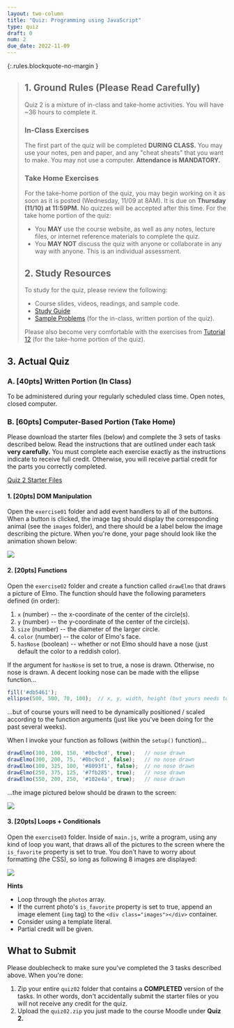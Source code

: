 ```yaml
---
layout: two-column
title: "Quiz: Programming using JavaScript"
type: quiz
draft: 0
num: 2
due_date: 2022-11-09
---
```


<style>
    .warning {
        border-left: solid 5px #990000;
        background-color: #99000033;
    }
    .warning p {
        color: #990000 !important;
    }

    .rules {
        border-left: solid 5px #4298B5;
        padding-left: 15px;
    }

    img.medium {
        max-width: 550px;
    }

</style>

{:.rules.blockquote-no-margin }
> ## 1. Ground Rules (Please Read Carefully)
> Quiz 2 is a mixture of in-class and take-home activities. You will have ~36 hours to complete it. 
> 
> ### In-Class Exercises
> The first part of the quiz will be completed **DURING CLASS.** You may use your notes, pen and paper, and any "cheat sheats" that you want to make. You may not use a computer. **Attendance is MANDATORY.**
> 
> ### Take Home Exercises
> For the take-home portion of the quiz, you may begin working on it as soon as it is posted (Wednesday, 11/09 at 8AM). It is due on **Thursday (11/10) at 11:59PM.** No quizzes will be accepted after this time.  For the take home portion of the quiz:
> * You **MAY** use the course website, as well as any notes, lecture files, or internet reference materials to complete the quiz.
> * You **MAY NOT** discuss the quiz with anyone or collaborate in any way with anyone. This is an individual assessment.
> 
> ## 2. Study Resources
> To study for the quiz, please review the following:
> * Course slides, videos, readings, and sample code.
> * <a href="https://docs.google.com/document/d/1mXB25SyI29fQJAZzvKZthITJbmSjcBAqJTPrSUo-ZOo/edit?usp=sharing" target="_blank">Study Guide</a>
> * <a href="https://docs.google.com/document/d/1m2GEY24tFEKS-dF_-RdwV9KygkTGIr1gV7zVlabpjG4/edit?usp=sharing" target="_blank">Sample Problems</a> (for the in-class, written portion of the quiz).
> 
> Please also become very comfortable with the exercises from [Tutorial 12](../assignments/tutorial12) (for the take-home portion of the quiz).

## 3. Actual Quiz

### A. [40pts] Written Portion (In Class) 
To be administered during your regularly scheduled class time. Open notes, closed computer.
<!-- * <a href="https://docs.google.com/document/d/1Jr08fZM4NRABvS_SE9qA6Y-UALyQQaO0vngnQjD8akk/edit?usp=sharing" target="_blank">Quiz 2 Solutions</a> -->

### B. [60pts] Computer-Based Portion (Take Home)
Please download the starter files (below) and complete the 3 sets of tasks described below. Read the instructions that are outlined under each task **very carefully.** You must complete each exercise exactly as the instructions indicate to receive full credit. Otherwise, you will receive partial credit for the parts you correctly completed.

<a href="/fall2022/course-files/quizzes/quiz02.zip" class="nu-button">Quiz 2 Starter Files <i class="fas fa-download"></i></a> 
<!-- <a href="/fall2022/course-files/quizzes/quiz02_answers.zip" class="button">Quiz 2 Solutions <i class="fas fa-download"></i></a> -->

#### 1. [20pts] DOM Manipulation 
Open the `exercise01` folder and add event handlers to all of the buttons. When a button is clicked, the image tag should display the corresponding animal (see the `images` folder), and there should be a label below the image describing the picture. When you're done, your page should look like the animation shown below:

<img class="medium frame" src="/fall2022/assets/images/quizzes/quiz02/animals.gif" />

#### 2. [20pts] Functions
Open the `exercise02` folder and create a function called `drawElmo` that draws a picture of Elmo. The function should have the following parameters defined (in order):
1. `x` (number) -- the x-coordinate of the center of the circle(s).
2. `y` (number) -- the y-coordinate of the center of the circle(s).
3. `size` (number) -- the diameter of the larger circle. 
4. `color` (number) -- the color of Elmo's face.
5. `hasNose` (boolean) -- whether or not Elmo should have a nose (just default the color to a reddish color).

If the argument for `hasNose` is set to true, a nose is drawn. Otherwise, no nose is drawn. A decent looking nose can be made with the ellipse function...
```js
fill('#db5461');
ellipse(500, 500, 70, 100);  // x, y, width, height (but yours needs to scale)
```

...but of course yours will need to be dynamically positioned / scaled according to the function arguments (just like you've been doing for the past several weeks).

When I invoke your function as follows (within the `setup()` function)...

```js
drawElmo(100, 100, 150, '#0bc9cd', true);   // nose drawn
drawElmo(300, 200, 75, '#0bc9cd', false);   // no nose drawn
drawElmo(100, 325, 100, '#8093f1', false);  // no nose drawn
drawElmo(250, 375, 125, '#7fb285', true);   // nose drawn
drawElmo(550, 200, 250, '#102e4a', true);   // nose drawn
```

...the image pictured below should be drawn to the screen:

<img class="medium frame" src="/fall2022/assets/images/quizzes/quiz02/elmos.png" />


#### 3. [20pts] Loops + Conditionals

Open the `exercise03` folder. Inside of `main.js`, write a program, using any kind of loop you want, that draws all of the pictures to the screen where the `is_favorite` property is set to true. You don't have to worry about formatting (the CSS), so long as following 8 images are displayed:

<img class="medium frame" src="/fall2022/assets/images/quizzes/quiz02/photos.png" />

**Hints**
* Loop through the `photos` array.
* If the current photo's `is_favorite` property is set to true, append an image element (`img` tag) to the `<div class="images"></div>` container.
* Consider using a template literal. 
* Partial credit will be given.

## What to Submit
Please doublecheck to make sure you've completed the 3 tasks described above. When you're done:

1. Zip your entire `quiz02` folder that contains a **COMPLETED** version of the tasks. In other words, don't accidentally submit the starter files or you will not receive any credit for the quiz.
2. Upload the `quiz02.zip` you just made to the course Moodle under **Quiz 2.**